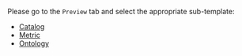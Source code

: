 Please go to the `Preview` tab and select the appropriate sub-template:

* [Catalog](?expand=1&template=catalog.md)
* [Metric](?expand=1&template=metric.md)
* [Ontology](?expand=1&template=ontology.md)